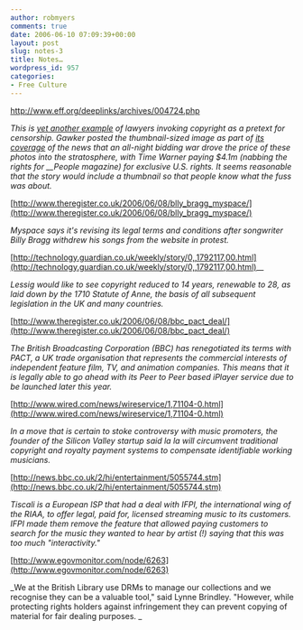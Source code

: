 ```yaml
---
author: robmyers
comments: true
date: 2006-06-10 07:09:39+00:00
layout: post
slug: notes-3
title: Notes…
wordpress_id: 957
categories:
- Free Culture
---
```


[http://www.eff.org/deeplinks/archives/004724.php  
](http://www.eff.org/deeplinks/archives/004724.php)  
  
_This is [yet another example](http://www.chillingeffects.org/) of lawyers invoking copyright as a pretext for censorship. Gawker posted the thumbnail-sized image as part of [its coverage](http://www.gawker.com/news/brangelina/gossip-roundup-people-kidnaps-shiloh-for-41m-178712.php) of the news that an all-night bidding war drove the price of these photos into the stratosphere, with Time Warner paying $4.1m (nabbing the rights for __People magazine) for exclusive U.S. rights. It seems reasonable that the story would include a thumbnail so that people know what the fuss was about._[](http://www.theregister.co.uk/2006/06/08/blly_bragg_myspace/)  
  
[http://www.theregister.co.uk/2006/06/08/blly_bragg_myspace/](http://www.theregister.co.uk/2006/06/08/blly_bragg_myspace/)  
  
_Myspace says it's revising its legal terms and conditions after songwriter Billy Bragg withdrew his songs from the website in protest._[](http://technology.guardian.co.uk/weekly/story/0,,1792117,00.html)  
  
[http://technology.guardian.co.uk/weekly/story/0,,1792117,00.html](http://technology.guardian.co.uk/weekly/story/0,,1792117,00.html)__  
  
_Lessig would like to see copyright reduced to 14 years, renewable to 28, as laid down by the 1710 Statute of Anne, the basis of all subsequent legislation in the UK and many countries._[](http://www.theregister.co.uk/2006/06/08/bbc_pact_deal/)  
  
[http://www.theregister.co.uk/2006/06/08/bbc_pact_deal/](http://www.theregister.co.uk/2006/06/08/bbc_pact_deal/)  
  
_The British Broadcasting Corporation (BBC) has renegotiated its terms with PACT, a UK trade organisation that represents the commercial interests of independent feature film, TV, and animation companies. This means that it is legally able to go ahead with its Peer to Peer based iPlayer service due to be launched later this year._  
  
[http://www.wired.com/news/wireservice/1,71104-0.html](http://www.wired.com/news/wireservice/1,71104-0.html)  
  
_In a move that is certain to stoke controversy with music promoters, the founder of the Silicon Valley startup said la la will circumvent traditional copyright and royalty payment systems to compensate identifiable working musicians._  
  
[http://news.bbc.co.uk/2/hi/entertainment/5055744.stm](http://news.bbc.co.uk/2/hi/entertainment/5055744.stm)  
  
_Tiscali is a European ISP that had a deal with IFPI, the international wing of the RIAA, to offer legal, paid for, licensed streaming music to its customers. IFPI made them remove the feature that allowed paying customers to search for the music they wanted to hear by artist (!) saying that this was too much "interactivity."_  
  
[http://www.egovmonitor.com/node/6263](http://www.egovmonitor.com/node/6263)  
  
_We at the British Library use DRMs to manage our collections and we recognise they can be a valuable tool," said Lynne Brindley. "However, while protecting rights holders against infringement they can prevent copying of material for fair dealing purposes. _  


